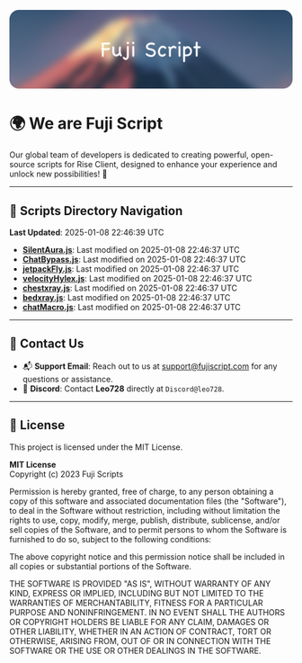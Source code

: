 ![Banner](.github/b.webp)

# 🌍 **We are Fuji Script**

Our global team of developers is dedicated to creating powerful, open-source scripts for Rise Client, designed to enhance your experience and unlock new possibilities! 🌟

---
<!-- SCRIPTS_NAVIGATION_START -->
## 📂 **Scripts Directory Navigation**

**Last Updated**: 2025-01-08 22:46:39 UTC

- **[SilentAura.js](scripts/SilentAura.js)**: Last modified on 2025-01-08 22:46:37 UTC
- **[ChatBypass.js](scripts/ChatBypass.js)**: Last modified on 2025-01-08 22:46:37 UTC
- **[jetpackFly.js](scripts/jetpackFly.js)**: Last modified on 2025-01-08 22:46:37 UTC
- **[velocityHylex.js](scripts/velocityHylex.js)**: Last modified on 2025-01-08 22:46:37 UTC
- **[chestxray.js](scripts/chestxray.js)**: Last modified on 2025-01-08 22:46:37 UTC
- **[bedxray.js](scripts/bedxray.js)**: Last modified on 2025-01-08 22:46:37 UTC
- **[chatMacro.js](scripts/chatMacro.js)**: Last modified on 2025-01-08 22:46:37 UTC

<!-- SCRIPTS_NAVIGATION_END -->

---

## 💬 **Contact Us**  
- 📬 **Support Email**: Reach out to us at [support@fujiscript.com](mailto:support@fujiscript.com) for any questions or assistance.  
- 💬 **Discord**: Contact **Leo728** directly at `Discord@leo728`.

---

## 📜 **License**

This project is licensed under the MIT License.  

**MIT License**  
Copyright (c) 2023 Fuji Scripts  

Permission is hereby granted, free of charge, to any person obtaining a copy of this software and associated documentation files (the "Software"), to deal in the Software without restriction, including without limitation the rights to use, copy, modify, merge, publish, distribute, sublicense, and/or sell copies of the Software, and to permit persons to whom the Software is furnished to do so, subject to the following conditions:  

The above copyright notice and this permission notice shall be included in all copies or substantial portions of the Software.  

THE SOFTWARE IS PROVIDED "AS IS", WITHOUT WARRANTY OF ANY KIND, EXPRESS OR IMPLIED, INCLUDING BUT NOT LIMITED TO THE WARRANTIES OF MERCHANTABILITY, FITNESS FOR A PARTICULAR PURPOSE AND NONINFRINGEMENT. IN NO EVENT SHALL THE AUTHORS OR COPYRIGHT HOLDERS BE LIABLE FOR ANY CLAIM, DAMAGES OR OTHER LIABILITY, WHETHER IN AN ACTION OF CONTRACT, TORT OR OTHERWISE, ARISING FROM, OUT OF OR IN CONNECTION WITH THE SOFTWARE OR THE USE OR OTHER DEALINGS IN THE SOFTWARE.  
